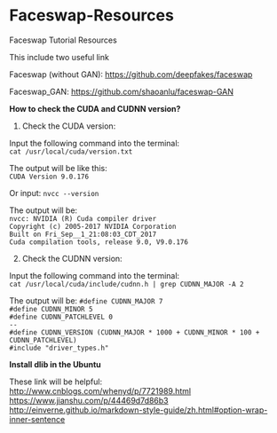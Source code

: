 # Faceswap-Resources
Faceswap Tutorial Resources

This include two useful link

Faceswap (without GAN): 
https://github.com/deepfakes/faceswap

Faceswap_GAN:
https://github.com/shaoanlu/faceswap-GAN


**How to check the CUDA and CUDNN version?**

1. Check the CUDA version: 

Input the following command into the terminal:  
`cat /usr/local/cuda/version.txt`

The output will be like this:  
`CUDA Version 9.0.176`

Or input: 
`nvcc --version`

The output will be:  
`nvcc: NVIDIA (R) Cuda compiler driver`  
`Copyright (c) 2005-2017 NVIDIA Corporation`  
`Built on Fri_Sep__1_21:08:03_CDT_2017`  
`Cuda compilation tools, release 9.0, V9.0.176`  

2. Check the CUDNN version:

Input the following command into the terminal:  
`cat /usr/local/cuda/include/cudnn.h | grep CUDNN_MAJOR -A 2`

The output will be: 
`#define CUDNN_MAJOR 7`  
`#define CUDNN_MINOR 5`  
`#define CUDNN_PATCHLEVEL 0`  
`--`  
`#define CUDNN_VERSION (CUDNN_MAJOR * 1000 + CUDNN_MINOR * 100 + CUDNN_PATCHLEVEL)`  
`#include "driver_types.h"`

**Install dlib in the Ubuntu**

These link will be helpful:  
http://www.cnblogs.com/whenyd/p/7721989.html  
https://www.jianshu.com/p/44469d7d86b3  
http://einverne.github.io/markdown-style-guide/zh.html#option-wrap-inner-sentence  

